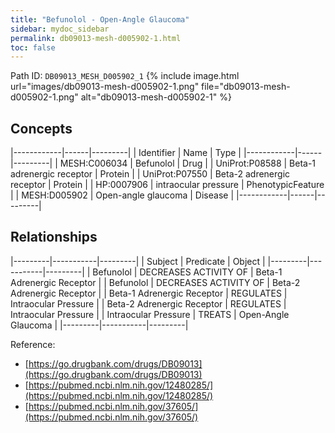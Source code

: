 ```yaml
---
title: "Befunolol - Open-Angle Glaucoma"
sidebar: mydoc_sidebar
permalink: db09013-mesh-d005902-1.html
toc: false 
---
```



Path ID: `DB09013_MESH_D005902_1`
{% include image.html url="images/db09013-mesh-d005902-1.png" file="db09013-mesh-d005902-1.png" alt="db09013-mesh-d005902-1" %}

## Concepts

|------------|------|---------|
| Identifier | Name | Type    |
|------------|------|---------|
| MESH:C006034 | Befunolol | Drug |
| UniProt:P08588 | Beta-1 adrenergic receptor | Protein |
| UniProt:P07550 | Beta-2 adrenergic receptor | Protein |
| HP:0007906 | intraocular pressure | PhenotypicFeature |
| MESH:D005902 | Open-angle glaucoma | Disease |
|------------|------|---------|

## Relationships

|---------|-----------|---------|
| Subject | Predicate | Object  |
|---------|-----------|---------|
| Befunolol | DECREASES ACTIVITY OF | Beta-1 Adrenergic Receptor |
| Befunolol | DECREASES ACTIVITY OF | Beta-2 Adrenergic Receptor |
| Beta-1 Adrenergic Receptor | REGULATES | Intraocular Pressure |
| Beta-2 Adrenergic Receptor | REGULATES | Intraocular Pressure |
| Intraocular Pressure | TREATS | Open-Angle Glaucoma |
|---------|-----------|---------|

Reference: 
  - [https://go.drugbank.com/drugs/DB09013](https://go.drugbank.com/drugs/DB09013)
  - [https://pubmed.ncbi.nlm.nih.gov/12480285/](https://pubmed.ncbi.nlm.nih.gov/12480285/)
  - [https://pubmed.ncbi.nlm.nih.gov/37605/](https://pubmed.ncbi.nlm.nih.gov/37605/)
